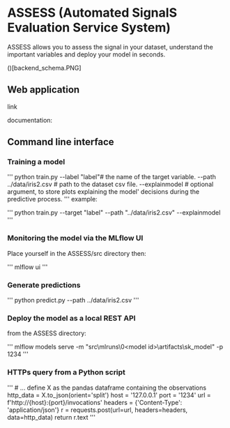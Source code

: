 # ASSESS (Automated SignalS Evaluation Service System)

 ASSESS allows you to assess the signal in your dataset, understand the important variables and deploy your model in seconds.

()[backend_schema.PNG]

## Web application

link

documentation:

## Command line interface


### Training a model 

'''
		python train.py 
			--label "label"# the name of the target variable.
			--path ../data/iris2.csv # path to the dataset csv file.
			--explainmodel # optional argument, to store plots explaining the model' decisions during the predictive process.
'''
example:

'''
		python train.py --target "label" --path "../data/iris2.csv" --explainmodel
'''

### Monitoring the model via the MLflow UI

Place yourself in the ASSESS/src directory then:

'''
		mlflow ui
'''

### Generate predictions

'''
		python predict.py --path ../data/iris2.csv
'''

### Deploy the model as a local REST API

from the ASSESS directory:

'''
		mlflow models serve -m "src\mlruns\0\<model id>\artifacts\sk_model" -p 1234 
'''
	
### HTTPs query from a Python script

'''
		# ... define X as the pandas dataframe containing the observations
        http_data = X.to_json(orient='split')
        host = '127.0.0.1'
        port = '1234'
        url = f'http://{host}:{port}/invocations'
        headers = {'Content-Type': 'application/json'}
        r = requests.post(url=url, headers=headers, data=http_data)
        return r.text
'''